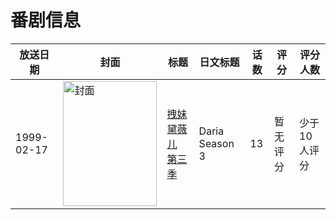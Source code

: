 # 番剧信息

|放送日期|封面|标题|日文标题|话数|评分|评分人数|
|---|---|---|---|---|---|---|
|1999-02-17|<img src="//lain.bgm.tv/pic/cover/c/07/61/335676_v44d3.jpg" alt="封面" style="width:150px;height:200px;object-fit:cover;">|[拽妹黛薇儿 第三季](https://bangumi.tv/subject/335676)|Daria Season 3|13|暂无评分|少于10人评分|
